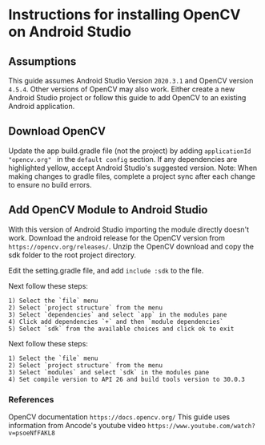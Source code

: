 # Instructions for installing OpenCV on Android Studio

## Assumptions
This guide assumes Android Studio Version `2020.3.1` and OpenCV version `4.5.4`. Other versions of 
OpenCV may also work. Either create a new Android Studio project or follow this guide to add OpenCV to 
an existing Android application.

## Download OpenCV
Update the app build.gradle file (not the project) by adding `applicationId "opencv.org" ` in the `default config`
section. If any dependencies are highlighted yellow, accept Android Studio's suggested version. 
Note: When making changes to gradle files, complete a project sync after each change to ensure no build
errors.

## Add OpenCV Module to Android Studio
With this version of Android Studio importing the module directly doesn't work. Download the android
release for the OpenCV version from `https://opencv.org/releases/`. Unzip the OpenCV download and copy
the sdk folder to the root project directory.

Edit the setting.gradle file, and add `include :sdk` to the file.

Next follow these steps:
```
1) Select the `file` menu
2) Select `project structure` from the menu
3) Select `dependencies` and select `app` in the modules pane
4) Click add dependencies `+` and then `module dependencies`
5) Select `sdk` from the available choices and click ok to exit
```

Next follow these steps:
```
1) Select the `file` menu
2) Select `project structure` from the menu
3) Select `modules` and select `sdk` in the modules pane
4) Set compile version to API 26 and build tools version to 30.0.3
```

### References
OpenCV documentation `https://docs.opencv.org/`
This guide uses information from Ancode's youtube video `https://www.youtube.com/watch?v=psoeNfFAKL8`

